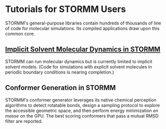 # Tutorials for STORMM Users

STORMM's general-purpose libraries contain hundreds of thousands of line of code for molecular
simulations.  Its compiled applications draw upon this common core.

## [Implicit Solvent Molecular Dynamics in STORMM](./tutorials/tutorial_md)
STORMM can run molecular dynamics but is currently limited to implicit solvent models. (Code for
simulations with explicit solvent molecules in periodic boundary conditions is nearing completion.)

## Conformer Generation in STORMM
STORMM's conformer generator leverages its native chemical perception algorithms to detect
rotatable bonds, design a sampling protocol to explore the accessible geometric space, and then
perform energy minimization *en masse* on the GPU.  The best scoring conformers that pass a mutual
RMSD filter are reported.
